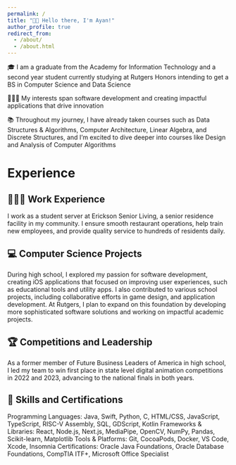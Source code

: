 ```yaml
---
permalink: /
title: "👋🏽 Hello there, I'm Ayan!"
author_profile: true
redirect_from: 
  - /about/
  - /about.html
---
```


🎓 I am a graduate from the Academy for Information Technology and a second year student currently studying at Rutgers Honors intending to get a BS in Computer Science and Data Science

🧑🏽‍💻 My interests span software development and creating impactful applications that drive innovation

📚 Throughout my journey, I have already taken courses such as Data Structures & Algorithms, Computer Architecture, Linear Algebra, and Discrete Structures, and I’m excited to dive deeper into courses like Design and Analysis of Computer Algorithms

# Experience

## 🧑🏽‍🍳 Work Experience
I work as a student server at Erickson Senior Living, a senior residence facility in my community. I ensure smooth restaurant operations, help train new employees, and provide quality service to hundreds of residents daily.

## 💻 Computer Science Projects
During high school, I explored my passion for software development, creating iOS applications that focused on improving user experiences, such as educational tools and utility apps. I also contributed to various school projects, including collaborative efforts in game design, and application development. At Rutgers, I plan to expand on this foundation by developing more sophisticated software solutions and working on impactful academic projects.

## 🏆 Competitions and Leadership
As a former member of Future Business Leaders of America in high school, I led my team to win first place in state level digital animation competitions in 2022 and 2023, advancing to the national finals in both years.

## 🔧 Skills and Certifications
Programming Languages: Java, Swift, Python, C, HTML/CSS, JavaScript, TypeScript, RISC-V Assembly, SQL,
GDScript, Kotlin
Frameworks & Libraries: React, Node.js, Next.js, MediaPipe, OpenCV, NumPy, Pandas, Scikit-learn, Matplotlib
Tools & Platforms: Git, CocoaPods, Docker, VS Code, Xcode, Insomnia
Certifications: Oracle Java Foundations, Oracle Database Foundations, CompTIA ITF+, Microsoft Office Specialist